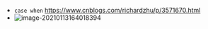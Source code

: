 + `case when` https://www.cnblogs.com/richardzhu/p/3571670.html
+ ![image-20210113164018394](https://cdn.jsdelivr.net/gh/smallzhong/picgo-pic-bed/image-20210113164018394.png)